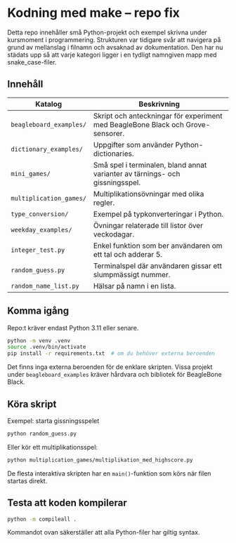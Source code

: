 # Kodning med make – repo fix

Detta repo innehåller små Python-projekt och exempel skrivna under kursmoment i programmering. Strukturen var tidigare svår att navigera på grund av mellanslag i filnamn och avsaknad av dokumentation. Den har nu städats upp så att varje kategori ligger i en tydligt namngiven mapp med snake_case-filer.

## Innehåll

| Katalog | Beskrivning |
| --- | --- |
| `beagleboard_examples/` | Skript och anteckningar för experiment med BeagleBone Black och Grove-sensorer. |
| `dictionary_examples/` | Uppgifter som använder Python-dictionaries. |
| `mini_games/` | Små spel i terminalen, bland annat varianter av tärnings- och gissningsspel. |
| `multiplication_games/` | Multiplikationsövningar med olika regler. |
| `type_conversion/` | Exempel på typkonverteringar i Python. |
| `weekday_examples/` | Övningar relaterade till listor över veckodagar. |
| `integer_test.py` | Enkel funktion som ber användaren om ett tal och adderar 5. |
| `random_guess.py` | Terminalspel där användaren gissar ett slumpmässigt nummer. |
| `random_name_list.py` | Hälsar på namn i en lista. |

## Komma igång

Repo:t kräver endast Python 3.11 eller senare.

```bash
python -m venv .venv
source .venv/bin/activate
pip install -r requirements.txt  # om du behöver externa beroenden
```

Det finns inga externa beroenden för de enklare skripten. Vissa projekt under `beagleboard_examples` kräver hårdvara och bibliotek för BeagleBone Black.

## Köra skript

Exempel: starta gissningsspelet

```bash
python random_guess.py
```

Eller kör ett multiplikationsspel:

```bash
python multiplication_games/multiplikation_med_highscore.py
```

De flesta interaktiva skripten har en `main()`-funktion som körs när filen startas direkt.

## Testa att koden kompilerar

```bash
python -m compileall .
```

Kommandot ovan säkerställer att alla Python-filer har giltig syntax.

